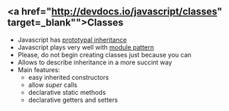 ##  <a href="http://devdocs.io/javascript/classes" target=_blank"">Classes</a>

* Javascript has <a href="http://javascript.crockford.com/prototypal.html">prototypal inheritance</a>
* Javascript plays very well with <a href="http://addyosmani.com/resources/essentialjsdesignpatterns/book/#modulepatternjavascript">module pattern</a>
* Please, do not begin creating classes just because you can
* Allows to describe inheritance in a more succint way
* Main features:
  * easy inherited constructors
  * allow _super_ calls
  * declarative static methods
  * declarative getters and setters
